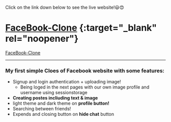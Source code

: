 Click on the link down below to see the live website!😃😍
# [FaceBook-Clone](https://moonlit-beijinho-45f9e0.netlify.app/) {:target="_blank" rel="noopener"}
<a href="https://example.com" target="_blank" rel="noopener noreferrer">FaceBook-Clone</a>
___
### My first simple Cloes of Facebook website with some features:
+ Signup and login authentication + uploading image!
  + Being loged in the next pages with our own image profile and username using sessionstorage
+ **Creating postes incliuding text & image**
+ light theme and dark theme on **profile button!**
+ Searching between friends!
+ Expends and closing button on **hide chat** button
